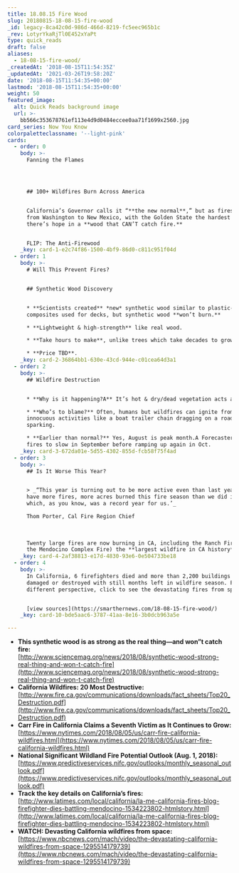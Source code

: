 ```yaml
---
title: 18.08.15 Fire Wood
slug: 20180815-18-08-15-fire-wood
_id: legacy-8ca42c0d-986d-466d-8219-fc5eec965b1c
_rev: LotyrYkaRjTl0E452xYaPt
type: quick_reads
draft: false
aliases:
  - 18-08-15-fire-wood/
_createdAt: '2018-08-15T11:54:35Z'
_updatedAt: '2021-03-26T19:58:20Z'
date: '2018-08-15T11:54:35+00:00'
lastmod: '2018-08-15T11:54:35+00:00'
weight: 50
featured_image:
  alt: Quick Reads background image
  url: >-
    bb566c353678761ef113e4d9d0484eccee0aa71f1699x2560.jpg
card_series: Now You Know
colorpaletteclassname: '--light-pink'
cards:
  - order: 0
    body: >-
      Fanning the Flames




      ## 100+ Wildfires Burn Across America


      California’s Governor calls it “**the new normal**,” but as fires rage
      from Washington to New Mexico, with the Golden State the hardest hit, why
      there’s hope in a **wood that CAN’T catch fire.**


      FLIP: The Anti-Firewood
    _key: card-1-e2c74f86-1500-4bf9-86d0-c811c951f04d
  - order: 1
    body: >-
      # Will This Prevent Fires?


      ## Synthetic Wood Discovery


      * **Scientists created** *new* synthetic wood similar to plastic-wood
      composites used for decks, but synthetic wood **won’t burn.**

      * **Lightweight & high-strength** like real wood.

      * **Take hours to make**, unlike trees which take decades to grow.

      * **Price TBD**.
    _key: card-2-36864bb1-630e-43cd-944e-c01cea64d3a1
  - order: 2
    body: >-
      ## Wildfire Destruction


      * **Why is it happening?A** It’s hot & dry/dead vegetation acts as fuel.

      * **Who’s to blame?** Often, humans but wildfires can ignite from
      innocuous activities like a boat trailer chain dragging on a road and
      sparking.

      * **Earlier than normal?** Yes, August is peak month.A Forecasters expect
      fires to slow in September before ramping up again in Oct.
    _key: card-3-672da01e-5d55-4302-855d-fcb58f75f4ad
  - order: 3
    body: >-
      ## Is It Worse This Year?


      > _“This year is turning out to be more active even than last year.A We
      have more fires, more acres burned this fire season than we did in 2017,
      which, as you know, was a record year for us.’_  

      Thom Porter, Cal Fire Region Chief  
        
        
        
      Twenty large fires are now burning in CA, including the Ranch Fire (one of
      the Mendocino Complex Fire) the **largest wildfire in CA history**.
    _key: card-4-2af38813-e17d-4830-93e6-0e504733be18
  - order: 4
    body: >-
      In California, 6 firefighters died and more than 2,200 buildings are
      damaged or destroyed with still months left in wildfire season. For a
      different perspective, click to see the devastating fires from space.


      [view sources](https://smarthernews.com/18-08-15-fire-wood/)
    _key: card-10-bde5aac6-3787-41aa-8e16-3b0dcb963a5e

---
```

* **This synthetic wood is as strong as the real thing—and won”t catch fire:**  
[http://www.sciencemag.org/news/2018/08/synthetic-wood-strong-real-thing-and-won-t-catch-fire](http://www.sciencemag.org/news/2018/08/synthetic-wood-strong-real-thing-and-won-t-catch-fire)
* **California Wildfires: 20 Most Destructive:**  
[http://www.fire.ca.gov/communications/downloads/fact_sheets/Top20_Destruction.pdf](http://www.fire.ca.gov/communications/downloads/fact_sheets/Top20_Destruction.pdf)
* **Carr Fire in California Claims a Seventh Victim as It Continues to Grow:**  
[https://www.nytimes.com/2018/08/05/us/carr-fire-california-wildfires.html](https://www.nytimes.com/2018/08/05/us/carr-fire-california-wildfires.html)
* **National Significant Wildland Fire Potential Outlook (Aug. 1, 2018):**  
[https://www.predictiveservices.nifc.gov/outlooks/monthly_seasonal_outlook.pdf](https://www.predictiveservices.nifc.gov/outlooks/monthly_seasonal_outlook.pdf)
* **Track the key details on California’s fires:**  
[http://www.latimes.com/local/california/la-me-california-fires-blog-firefighter-dies-battling-mendocino-1534223802-htmlstory.html](http://www.latimes.com/local/california/la-me-california-fires-blog-firefighter-dies-battling-mendocino-1534223802-htmlstory.html)
* **WATCH: Devasting California wildfires from space:**  
[https://www.nbcnews.com/mach/video/the-devastating-california-wildfires-from-space-1295514179739](https://www.nbcnews.com/mach/video/the-devastating-california-wildfires-from-space-1295514179739)